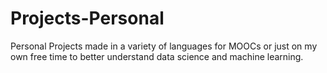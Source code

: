 # Projects-Personal
Personal Projects made in a variety of languages for MOOCs or just on my own free time to better understand data science and machine learning.
